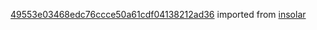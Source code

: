 [49553e03468edc76ccce50a61cdf04138212ad36](https://github.com/insolar/insolar/commit/49553e03468edc76ccce50a61cdf04138212ad36) imported from [insolar](https://github.com/insolar/insolar)
